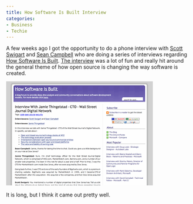 ```yaml
---
title: How Software Is Built Interview
categories:
- Business
- Techie
---
```


A few weeks ago I got the opportunity to do a phone interview with [Scott Swigart](http://howsoftwareisbuilt.com/about-scott-swigart/) and [Sean Campbell](http://howsoftwareisbuilt.com/about-sean-campbell/) who are doing a series of interviews regarding [How Software Is Built](http://howsoftwareisbuilt.com/). [The interview](http://howsoftwareisbuilt.com/2008/04/02/interview-with-jamie-thingelstad-cto-wall-street-journal-digital-network/) was a lot of fun and really hit around the general theme of how open source is changing the way software is created.

[![how-software-is-built-interview-jamie-thingelstad.gif](/assets/posts/2008/how-software-is-built-interview-jamie-thingelstad.gif)](http://howsoftwareisbuilt.com/2008/04/02/interview-with-jamie-thingelstad-cto-wall-street-journal-digital-network/)

It is long, but I think it came out pretty well.

